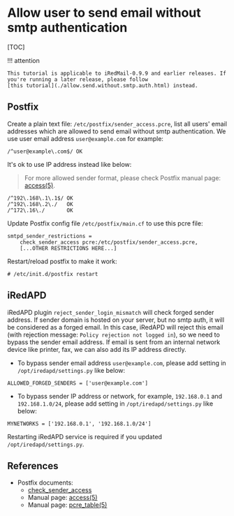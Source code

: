 # Allow user to send email without smtp authentication

[TOC]

!!! attention

    This tutorial is applicable to iRedMail-0.9.9 and earlier releases. If
    you're running a later release, please follow
    [this tutorial](./allow.send.without.smtp.auth.html) instead.

## Postfix

Create a plain text file: `/etc/postfix/sender_access.pcre`, list all
users' email addresses which are allowed to send email without smtp
authentication. We use user email address `user@example.com` for example:

```
/^user@example\.com$/ OK
```

It's ok to use IP address instead like below:

> For more allowed sender format, please check Postfix manual page: [access(5)](http://www.postfix.org/access.5.html).

```
/^192\.168\.1\.1$/ OK
/^192\.168\.2\./   OK
/^172\.16\./       OK
```

Update Postfix config file `/etc/postfix/main.cf` to use this pcre file:

```
smtpd_sender_restrictions =
    check_sender_access pcre:/etc/postfix/sender_access.pcre,
    [...OTHER RESTRICTIONS HERE...]
```

Restart/reload postfix to make it work:

```
# /etc/init.d/postfix restart
```

## iRedAPD

iRedAPD plugin `reject_sender_login_mismatch` will check forged sender address.
If sender domain is hosted on your server, but no smtp auth, it will be
considered as a forged email. In this case, iRedAPD will reject this email
(with rejection message: `Policy rejection not logged in`), so we need to
bypass the sender email address. If email is sent from an internal network
device like printer, fax, we can also add its IP address directly.

* To bypass sender email address `user@example.com`, please add setting in
  `/opt/iredapd/settings.py` like below:

```
ALLOWED_FORGED_SENDERS = ['user@example.com']
```

* To bypass sender IP address or network, for example, `192.168.0.1` and
  `192.168.1.0/24`, please add setting in `/opt/iredapd/settings.py` like below:

```
MYNETWORKS = ['192.168.0.1', '192.168.1.0/24']
```

Restarting iRedAPD service is required if you updated `/opt/iredapd/settings.py`.

## References

* Postfix documents:
    * [check_sender_access](http://www.postfix.org/postconf.5.html#check_sender_access)
    * Manual page: [access(5)](http://www.postfix.org/access.5.html)
    * Manual page: [pcre_table(5)](http://www.postfix.org/pcre_table.5.html)
